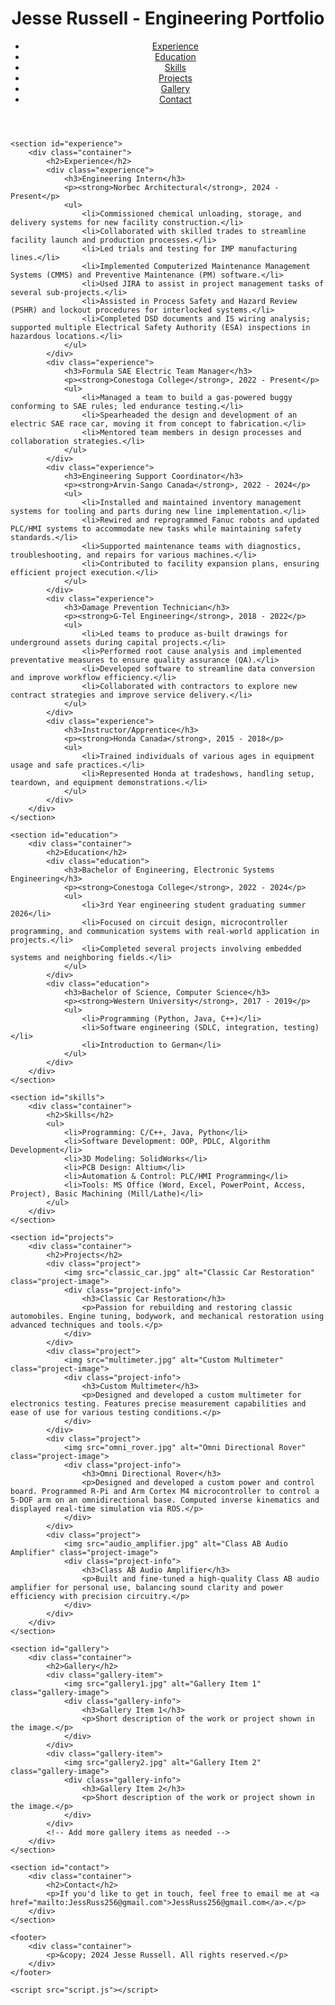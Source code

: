 <!DOCTYPE html>
<html lang="en">
<head>
    <meta charset="UTF-8">
    <meta name="viewport" content="width=device-width, initial-scale=1.0">
    <title>Jesse Russell - Engineering Portfolio</title>
    <link rel="stylesheet" href="style.css">
</head>
<body>
    <header>
        <div class="container">
            <h1>Jesse Russell - Engineering Portfolio</h1>
            <nav>
                <ul>
                    <li><a href="#experience">Experience</a></li>
                    <li><a href="#education">Education</a></li>
                    <li><a href="#skills">Skills</a></li>
                    <li><a href="#projects">Projects</a></li>
                    <li><a href="#gallery">Gallery</a></li>
                    <li><a href="#contact">Contact</a></li>
                </ul>
            </nav>
        </div>
    </header>

    <section id="experience">
        <div class="container">
            <h2>Experience</h2>
            <div class="experience">
                <h3>Engineering Intern</h3>
                <p><strong>Norbec Architectural</strong>, 2024 - Present</p>
                <ul>
                    <li>Commissioned chemical unloading, storage, and delivery systems for new facility construction.</li>
                    <li>Collaborated with skilled trades to streamline facility launch and production processes.</li>
                    <li>Led trials and testing for IMP manufacturing lines.</li>
                    <li>Implemented Computerized Maintenance Management Systems (CMMS) and Preventive Maintenance (PM) software.</li>
                    <li>Used JIRA to assist in project management tasks of several sub-projects.</li>
                    <li>Assisted in Process Safety and Hazard Review (PSHR) and lockout procedures for interlocked systems.</li>
                    <li>Completed DSD documents and IS wiring analysis; supported multiple Electrical Safety Authority (ESA) inspections in hazardous locations.</li>
                </ul>
            </div>
            <div class="experience">
                <h3>Formula SAE Electric Team Manager</h3>
                <p><strong>Conestoga College</strong>, 2022 - Present</p>
                <ul>
                    <li>Managed a team to build a gas-powered buggy conforming to SAE rules; led endurance testing.</li>
                    <li>Spearheaded the design and development of an electric SAE race car, moving it from concept to fabrication.</li>
                    <li>Mentored team members in design processes and collaboration strategies.</li>
                </ul>
            </div>
            <div class="experience">
                <h3>Engineering Support Coordinator</h3>
                <p><strong>Arvin-Sango Canada</strong>, 2022 - 2024</p>
                <ul>
                    <li>Installed and maintained inventory management systems for tooling and parts during new line implementation.</li>
                    <li>Rewired and reprogrammed Fanuc robots and updated PLC/HMI systems to accommodate new tasks while maintaining safety standards.</li>
                    <li>Supported maintenance teams with diagnostics, troubleshooting, and repairs for various machines.</li>
                    <li>Contributed to facility expansion plans, ensuring efficient project execution.</li>
                </ul>
            </div>
            <div class="experience">
                <h3>Damage Prevention Technician</h3>
                <p><strong>G-Tel Engineering</strong>, 2018 - 2022</p>
                <ul>
                    <li>Led teams to produce as-built drawings for underground assets during capital projects.</li>
                    <li>Performed root cause analysis and implemented preventative measures to ensure quality assurance (QA).</li>
                    <li>Developed software to streamline data conversion and improve workflow efficiency.</li>
                    <li>Collaborated with contractors to explore new contract strategies and improve service delivery.</li>
                </ul>
            </div>
            <div class="experience">
                <h3>Instructor/Apprentice</h3>
                <p><strong>Honda Canada</strong>, 2015 - 2018</p>
                <ul>
                    <li>Trained individuals of various ages in equipment usage and safe practices.</li>
                    <li>Represented Honda at tradeshows, handling setup, teardown, and equipment demonstrations.</li>
                </ul>
            </div>
        </div>
    </section>

    <section id="education">
        <div class="container">
            <h2>Education</h2>
            <div class="education">
                <h3>Bachelor of Engineering, Electronic Systems Engineering</h3>
                <p><strong>Conestoga College</strong>, 2022 - 2024</p>
                <ul>
                    <li>3rd Year engineering student graduating summer 2026</li>
                    <li>Focused on circuit design, microcontroller programming, and communication systems with real-world application in projects.</li>
                    <li>Completed several projects involving embedded systems and neighboring fields.</li>
                </ul>
            </div>
            <div class="education">
                <h3>Bachelor of Science, Computer Science</h3>
                <p><strong>Western University</strong>, 2017 - 2019</p>
                <ul>
                    <li>Programming (Python, Java, C++)</li>
                    <li>Software engineering (SDLC, integration, testing)</li>
                    <li>Introduction to German</li>
                </ul>
            </div>
        </div>
    </section>

    <section id="skills">
        <div class="container">
            <h2>Skills</h2>
            <ul>
                <li>Programming: C/C++, Java, Python</li>
                <li>Software Development: OOP, PDLC, Algorithm Development</li>
                <li>3D Modeling: SolidWorks</li>
                <li>PCB Design: Altium</li>
                <li>Automation & Control: PLC/HMI Programming</li>
                <li>Tools: MS Office (Word, Excel, PowerPoint, Access, Project), Basic Machining (Mill/Lathe)</li>
            </ul>
        </div>
    </section>

    <section id="projects">
        <div class="container">
            <h2>Projects</h2>
            <div class="project">
                <img src="classic_car.jpg" alt="Classic Car Restoration" class="project-image">
                <div class="project-info">
                    <h3>Classic Car Restoration</h3>
                    <p>Passion for rebuilding and restoring classic automobiles. Engine tuning, bodywork, and mechanical restoration using advanced techniques and tools.</p>
                </div>
            </div>
            <div class="project">
                <img src="multimeter.jpg" alt="Custom Multimeter" class="project-image">
                <div class="project-info">
                    <h3>Custom Multimeter</h3>
                    <p>Designed and developed a custom multimeter for electronics testing. Features precise measurement capabilities and ease of use for various testing conditions.</p>
                </div>
            </div>
            <div class="project">
                <img src="omni_rover.jpg" alt="Omni Directional Rover" class="project-image">
                <div class="project-info">
                    <h3>Omni Directional Rover</h3>
                    <p>Designed and developed a custom power and control board. Programmed R-Pi and Arm Cortex M4 microcontroller to control a 5-DOF arm on an omnidirectional base. Computed inverse kinematics and displayed real-time simulation via ROS.</p>
                </div>
            </div>
            <div class="project">
                <img src="audio_amplifier.jpg" alt="Class AB Audio Amplifier" class="project-image">
                <div class="project-info">
                    <h3>Class AB Audio Amplifier</h3>
                    <p>Built and fine-tuned a high-quality Class AB audio amplifier for personal use, balancing sound clarity and power efficiency with precision circuitry.</p>
                </div>
            </div>
        </div>
    </section>

    <section id="gallery">
        <div class="container">
            <h2>Gallery</h2>
            <div class="gallery-item">
                <img src="gallery1.jpg" alt="Gallery Item 1" class="gallery-image">
                <div class="gallery-info">
                    <h3>Gallery Item 1</h3>
                    <p>Short description of the work or project shown in the image.</p>
                </div>
            </div>
            <div class="gallery-item">
                <img src="gallery2.jpg" alt="Gallery Item 2" class="gallery-image">
                <div class="gallery-info">
                    <h3>Gallery Item 2</h3>
                    <p>Short description of the work or project shown in the image.</p>
                </div>
            </div>
            <!-- Add more gallery items as needed -->
        </div>
    </section>

    <section id="contact">
        <div class="container">
            <h2>Contact</h2>
            <p>If you'd like to get in touch, feel free to email me at <a href="mailto:JessRuss256@gmail.com">JessRuss256@gmail.com</a>.</p>
        </div>
    </section>

    <footer>
        <div class="container">
            <p>&copy; 2024 Jesse Russell. All rights reserved.</p>
        </div>
    </footer>

    <script src="script.js"></script>
</body>
</html>
